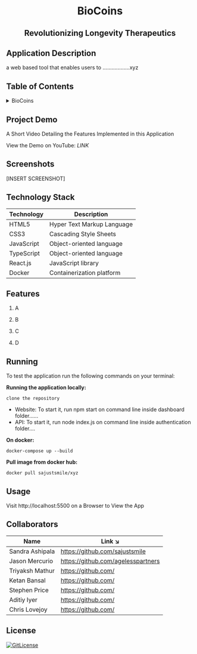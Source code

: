 <!-- PROJECT TITLE -->
  <h1 align="center">BioCoins</h1>
 <h2 2 align="center">
    Revolutionizing Longevity Therapeutics
    <br />
    </h2>

## Application Description

a web based tool that enables users to ..................xyz

## Table of Contents

<details>
<summary>BioCoins</summary>

- [Application Description](#application-description)
- [Table of Contents](#table-of-contents)
- [Project Demo](#demo)
- [Screenshots](#screenshots)
- [Technology Stack](#technology-stack)
- [Features](#features)
- [Running](#running)
- [Usage](#usage)
- [Collaborators](#collaborators)
- [References](#references)
- [License](#license)

</details>

## Project Demo

A Short Video Detailing the Features Implemented in this Application

View the Demo on YouTube: *LINK*


## Screenshots
[INSERT SCREENSHOT]

## Technology Stack

| Technology | Description                |
| ---------- | -------------------------- |
| HTML5      | Hyper Text Markup Language |
| CSS3       | Cascading Style Sheets     |
| JavaScript | Object-oriented language   |
| TypeScript | Object-oriented language   |
| React.js    | JavaScript library   |
| Docker    | Containerization platform   |


## Features

1. A

2. B

3. C

4. D

## Running

To test the application run the following commands on your terminal:

**Running the application locally:**
```
clone the repository
```
- Website: To start it,  run npm start on command line inside dashboard folder......
- API: To start it, run node index.js on command line inside authentication folder....


**On docker:**

```
docker-compose up --build
```

**Pull image from docker hub:**

```
docker pull sajustsmile/xyz
```

## Usage

Visit http://localhost:5500 on a Browser to View the App

## Collaborators

| Name              | Link ↘️                        |
| ----------------- | ------------------------------ |
| Sandra Ashipala   | https://github.com/sajustsmile |
| Jason Mercurio | https://github.com/agelesspartners     |
| Triyaksh Mathur    | https://github.com/     |
| Ketan Bansal       | https://github.com/   |
| Stephen Price       | https://github.com/   |
| Aditiy Iyer       | https://github.com/   |
| Chris Lovejoy       | https://github.com/   |


## License

[![GitLicense](https://gitlicense.com/badge/sajustsmile/sajustsmile.github.io)](https://github.com/agelesspartners/biocoins/blob/main/LICENSE)
